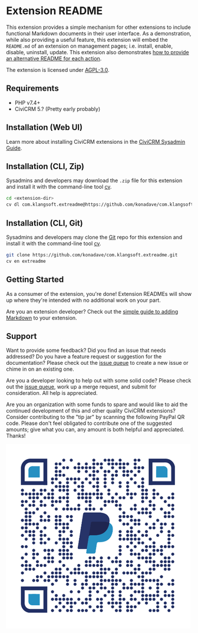 # Extension README

This extension provides a simple mechanism for other extensions to include functional Markdown documents in their user interface. As a demonstration, while also providing a useful feature, this extension will embed the `README.md` of an extension on management pages; i.e. install, enable, disable, uninstall, update. This extension also demonstrates [how to provide an alternative README for each action](docs/altlc.md).

The extension is licensed under [AGPL-3.0](LICENSE.txt).

## Requirements

* PHP v7.4+
* CiviCRM 5.? (Pretty early probably)

## Installation (Web UI)

Learn more about installing CiviCRM extensions in the [CiviCRM Sysadmin Guide](https://docs.civicrm.org/sysadmin/en/latest/customize/extensions/).

## Installation (CLI, Zip)

Sysadmins and developers may download the `.zip` file for this extension and
install it with the command-line tool [cv](https://github.com/civicrm/cv).

```bash
cd <extension-dir>
cv dl com.klangsoft.extreadme@https://github.com/konadave/com.klangsoft.extreadme/archive/master.zip
```

## Installation (CLI, Git)

Sysadmins and developers may clone the [Git](https://en.wikipedia.org/wiki/Git) repo for this extension and
install it with the command-line tool [cv](https://github.com/civicrm/cv).

```bash
git clone https://github.com/konadave/com.klangsoft.extreadme.git
cv en extreadme
```

## Getting Started

As a consumer of the extension, you're done! Extension READMEs will show up where they're intended with no additional work on your part.

Are you an extension developer? Check out the [simple guide to adding Markdown](docs/simple.md) to your extension.

## Support

Want to provide some feedback? Did you find an issue that needs addressed? Do you have a feature request or suggestion for the documentation? Please check out the <a href="https://github.com/konadave/com.klangsoft.extreadme/issues" target="_blank">issue queue</a> to create a new issue or chime in on an existing one.

Are you a developer looking to help out with some solid code? Please check out the <a href="https://github.com/konadave/com.klangsoft.extreadme/issues" target="_blank">issue queue</a>, work up a merge request, and submit for consideration. All help is appreciated.

Are you an organization with some funds to spare and would like to aid the continued development of this and other quality CiviCRM extensions? Consider contributing to the "tip jar" by scanning the following PayPal QR code. Please don't feel obligated to contribute one of the suggested amounts; give what you can, any amount is both helpful and appreciated. Thanks!

![Tips are appeciated!](images/qrcode.png)